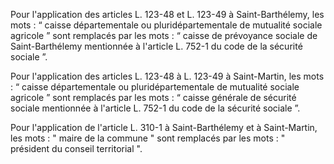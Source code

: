 Pour l'application des articles L. 123-48 et L. 123-49 à Saint-Barthélemy, les mots : “ caisse départementale ou pluridépartementale de mutualité sociale agricole ” sont remplacés par les mots : “ caisse de prévoyance sociale de Saint-Barthélemy mentionnée à l'article L. 752-1 du code de la sécurité sociale ”.  

  

Pour l'application des articles L. 123-48 à L. 123-49 à Saint-Martin, les mots : “ caisse départementale ou pluridépartementale de mutualité sociale agricole ” sont remplacés par les mots : “ caisse générale de sécurité sociale mentionnée à l'article L. 752-1 du code de la sécurité sociale ”.


Pour l'application de l'article L. 310-1 à Saint-Barthélemy et à Saint-Martin, les mots : " maire de la commune " sont remplacés par les mots : " président du conseil territorial ".


  
